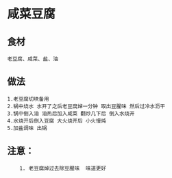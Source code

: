 # 咸菜豆腐

## 食材
```
老豆腐、咸菜、盐、油
```
## 做法
```
1.老豆腐切块备用
2.锅中烧水 水开了之后老豆腐焯一分钟 取出豆腥味 然后过冷水沥干
3.锅中倒入油 油热后加入咸菜 翻炒几下后 倒入水烧开
4.水烧开后倒入豆腐 大火烧开后 小火慢炖
5.加盐调味 出锅
```

## 注意：
```$xslt
    1. 老豆腐焯过去除豆腥味  味道更好
```